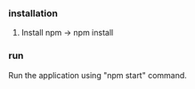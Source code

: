 ### installation

1. Install npm  -> npm install


### run 

Run the application using "npm start" command.